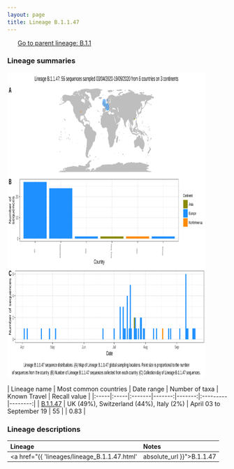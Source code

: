 ```yaml
---
layout: page
title: Lineage B.1.1.47
---
```




<p>
<ul class="actions small">
	 <a href="{{ 'lineages/lineage_B.1.1.html' | absolute_url }}" class="button special fit">Go to parent lineage: B.1.1</a>
</ul>
</p>
<h3> Lineage summaries</h3>

<img src="../assets/images/B.1.1.47.svg" alt="B.1.1.47 lineage summary figure" width="90%" height="700px" />


| Lineage name | Most common countries | Date range | Number of taxa | Known Travel | Recall value |
|:-----|:-----|:-------|-------:|-------:|:---------|--------:|
| <a href="{{ 'lineages/lineage_B.1.1.47.html' | absolute_url }}">B.1.1.47</a> | UK (49%), Switzerland (44%), Italy (2%) | April 03 to September 19 | 55 |  | 0.83 |

<h3>Lineage descriptions</h3>

| Lineage | Notes |
|:-----|:-----|
| <a href="{{ 'lineages/lineage_B.1.1.47.html' | absolute_url }}">B.1.1.47</a> | Swiss lineage |


